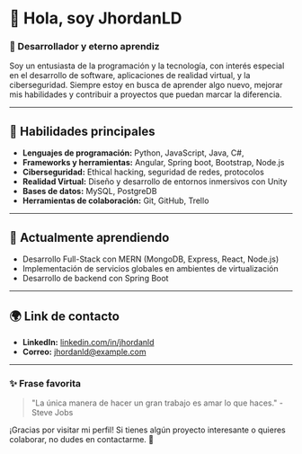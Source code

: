 
# 👋 Hola, soy JhordanLD

### 🚀 Desarrollador y eterno aprendiz

Soy un entusiasta de la programación y la tecnología, con interés especial en el desarrollo de software, aplicaciones de realidad virtual, y la ciberseguridad. Siempre estoy en busca de aprender algo nuevo, mejorar mis habilidades y contribuir a proyectos que puedan marcar la diferencia.

---

## 🌟 Habilidades principales

- **Lenguajes de programación:** Python, JavaScript, Java, C#, 
- **Frameworks y herramientas:** Angular, Spring boot, Bootstrap, Node.js
- **Ciberseguridad:** Ethical hacking, seguridad de redes, protocolos
- **Realidad Virtual:** Diseño y desarrollo de entornos inmersivos con Unity
- **Bases de datos:** MySQL, PostgreDB
- **Herramientas de colaboración:** Git, GitHub, Trello

---

## 🌱 Actualmente aprendiendo

- Desarrollo Full-Stack con MERN (MongoDB, Express, React, Node.js)
- Implementación de servicios globales en ambientes de virtualización
- Desarrollo de backend con Spring Boot
  
---

## 🌍 Link de contacto

- **LinkedIn:** [linkedin.com/in/jhordanld](https://pe.linkedin.com/in/jhordan-wiler-lopez-dolores-3228b331a)
- **Correo:** [jhordanld@example.com](mailto:jwlopezl@ucvvirtual.edu.pe)

---

### ✨ Frase favorita

> "La única manera de hacer un gran trabajo es amar lo que haces." - Steve Jobs

¡Gracias por visitar mi perfil! Si tienes algún proyecto interesante o quieres colaborar, no dudes en contactarme. 🚀

<!--
**JhordanLD/JhordanLD** is a ✨ _special_ ✨ repository because its `README.md` (this file) appears on your GitHub profile.

Here are some ideas to get you started:

- 🔭 I’m currently working on ...
- 🌱 I’m currently learning ...
- 👯 I’m looking to collaborate on ...
- 🤔 I’m looking for help with ...
- 💬 Ask me about ...
- 📫 How to reach me: ...
- 😄 Pronouns: ...
- ⚡ Fun fact: ...
-->
